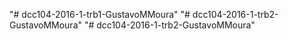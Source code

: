 "# dcc104-2016-1-trb1-GustavoMMoura" 
"# dcc104-2016-1-trb2-GustavoMMoura" 
"# dcc104-2016-1-trb2-GustavoMMoura" 
